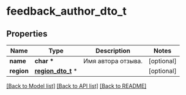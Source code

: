 # feedback_author_dto_t

## Properties
Name | Type | Description | Notes
------------ | ------------- | ------------- | -------------
**name** | **char \*** | Имя автора отзыва. | [optional] 
**region** | [**region_dto_t**](region_dto.md) \* |  | [optional] 

[[Back to Model list]](../README.md#documentation-for-models) [[Back to API list]](../README.md#documentation-for-api-endpoints) [[Back to README]](../README.md)



